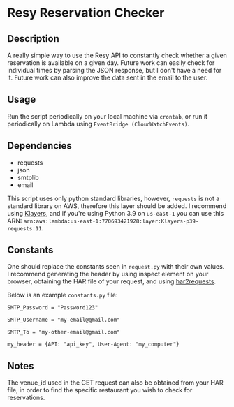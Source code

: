 # Resy Reservation Checker

## Description

A really simple way to use the Resy API to constantly check whether a given reservation is available on a given day. Future work can easily check for individual times by parsing the JSON response, but I don't have a need for it. Future work can also improve the data sent in the email to the user.

## Usage

Run the script periodically on your local machine via `crontab`, or run it periodically on Lambda using `EventBridge (CloudWatchEvents)`.

## Dependencies

* requests
* json
* smtplib
* email

This script uses only python standard libraries, however, `requests` is not a standard library on AWS, therefore this layer should be added. I recommend using [Klayers](https://github.com/keithrozario/Klayers#list-of-arns), and if you're using Python 3.9 on `us-east-1` you can use this ARN: `arn:aws:lambda:us-east-1:770693421928:layer:Klayers-p39-requests:11`.

## Constants

One should replace the constants seen in `request.py` with their own values. I recommend generating the header by using inspect element on your browser, obtaining the HAR file of your request, and using [har2requests](https://pypi.org/project/har2requests/).

Below is an example `constants.py` file:

`SMTP_Password = "Password123"`

`SMTP_Username = "my-email@gmail.com"`

`SMTP_To = "my-other-email@gmail.com"`

`my_header = {API: "api_key", User-Agent: "my_computer"}`

## Notes

The venue_id used in the GET request can also be obtained from your HAR file, in order to find the specific restaurant you wish to check for reservations.